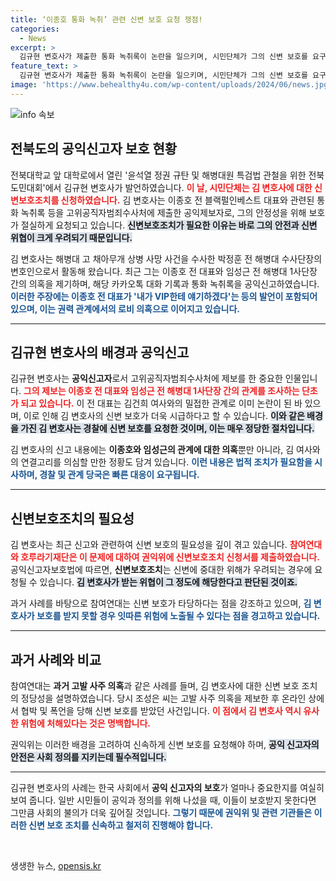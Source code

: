 ```yaml
---
title: ‘이종호 통화 녹취’ 관련 신변 보호 요청 쟁점!
categories:
  - News
excerpt: >
  김규현 변호사가 제출한 통화 녹취록이 논란을 일으키며, 시민단체가 그의 신변 보호를 요구하는 상황이 발생했다. 이종호 전 대표와의 관계를 둘러싼 의혹이 깊어지면서, 뒤에 숨겨진 진실의 실체는 과연 무엇일까?
feature_text: >
  김규현 변호사가 제출한 통화 녹취록이 논란을 일으키며, 시민단체가 그의 신변 보호를 요구하는 상황이 발생했다. 이종호 전 대표와의 관계를 둘러싼 의혹이 깊어지면서, 뒤에 숨겨진 진실의 실체는 과연 무엇일까?
image: 'https://www.behealthy4u.com/wp-content/uploads/2024/06/news.jpg'
---
```


<p><img src="https://www.behealthy4u.com/wp-content/uploads/2024/06/news.jpg" alt="info 속보" /></p>

<h2 data-ke-size="size26">전북도의 공익신고자 보호 현황</h2>

<p data-ke-size="size16">전북대학교 앞 대학로에서 열린 '윤석열 정권 규탄 및 해병대원 특검법 관철을 위한 전북도민대회'에서 김규현 변호사가 발언하였습니다. <b><span style="color: #ee2323;">이 날, 시민단체는 김 변호사에 대한 신변보호조치를 신청하였습니다.</span></b> 김 변호사는 이종호 전 블랙펄인베스트 대표와 관련된 통화 녹취록 등을 고위공직자범죄수사처에 제출한 공익제보자로, 그의 안정성을 위해 보호가 절실하게 요청되고 있습니다. <b><span style="background-color: #21538527;">신변보호조치가 필요한 이유는 바로 그의 안전과 신변 위협이 크게 우려되기 때문입니다.</span></b> </p>

<p data-ke-size="size16">김 변호사는 해병대 고 채아무개 상병 사망 사건을 수사한 박정훈 전 해병대 수사단장의 변호인으로서 활동해 왔습니다. 최근 그는 이종호 전 대표와 임성근 전 해병대 1사단장 간의 의혹을 제기하며, 해당 카카오톡 대화 기록과 통화 녹취록을 공익신고하였습니다. <b><span style="color: #1a5490;">이러한 주장에는 이종호 전 대표가 '내가 VIP한테 얘기하겠다'는 등의 발언이 포함되어 있으며, 이는 권력 관계에서의 로비 의혹으로 이어지고 있습니다.</span></b> </p>

<hr>

<h2 data-ke-size="size26">김규현 변호사의 배경과 공익신고</h2>

<p data-ke-size="size16">김규현 변호사는 <b>공익신고자</b>로서 고위공직자범죄수사처에 제보를 한 중요한 인물입니다. <b><span style="color: #ee2323;">그의 제보는 이종호 전 대표와 임성근 전 해병대 1사단장 간의 관계를 조사하는 단초가 되고 있습니다.</span></b> 이 전 대표는 김건희 여사와의 밀접한 관계로 이미 논란이 된 바 있으며, 이로 인해 김 변호사의 신변 보호가 더욱 시급하다고 할 수 있습니다. <b><span style="background-color: #21538527;">이와 같은 배경을 가진 김 변호사는 경찰에 신변 보호를 요청한 것이며, 이는 매우 정당한 절차입니다.</span></b></p>

<p data-ke-size="size16">김 변호사의 신고 내용에는 <b>이종호와 임성근의 관계에 대한 의혹</b>뿐만 아니라, 김 여사와의 연결고리를 의심할 만한 정황도 담겨 있습니다. <b><span style="color: #1a5490;">이런 내용은 법적 조치가 필요함을 시사하며, 경찰 및 관계 당국은 빠른 대응이 요구됩니다.</span></b> </p>

<hr>

<h2 data-ke-size="size26">신변보호조치의 필요성</h2>

<p data-ke-size="size16">김 변호사는 최근 신고와 관련하여 신변 보호의 필요성을 깊이 겪고 있습니다. <b><span style="color: #ee2323;">참여연대와 호루라기재단은 이 문제에 대하여 권익위에 신변보호조치 신청서를 제출하였습니다.</span></b> 공익신고자보호법에 따르면, <b>신변보호조치</b>는 신변에 중대한 위해가 우려되는 경우에 요청될 수 있습니다. <b><span style="background-color: #21538527;">김 변호사가 받는 위협이 그 정도에 해당한다고 판단된 것이죠.</span></b></p>

<p data-ke-size="size16">과거 사례를 바탕으로 참여연대는 신변 보호가 타당하다는 점을 강조하고 있으며, <b><span style="color: #1a5490;">김 변호사가 보호를 받지 못할 경우 잇따른 위험에 노출될 수 있다는 점을 경고하고 있습니다.</span></b> </p>

<hr>

<h2 data-ke-size="size26">과거 사례와 비교</h2>

<p data-ke-size="size16">참여연대는 <b>과거 고발 사주 의혹</b>과 같은 사례를 들며, 김 변호사에 대한 신변 보호 조치의 정당성을 설명하였습니다. 당시 조성은 씨는 고발 사주 의혹을 제보한 후 온라인 상에서 협박 및 폭언을 당해 신변 보호를 받았던 사건입니다. <b><span style="color: #ee2323;">이 점에서 김 변호사 역시 유사한 위험에 처해있다는 것은 명백합니다.</span></b> </p>

<p data-ke-size="size16">권익위는 이러한 배경을 고려하여 신속하게 신변 보호를 요청해야 하며, <b><span style="background-color: #21538527;">공익 신고자의 안전은 사회 정의를 지키는데 필수적입니다.</span></b></p>

<hr>

<p data-ke-size="size16">김규현 변호사의 사례는 한국 사회에서 <b>공익 신고자의 보호</b>가 얼마나 중요한지를 여실히 보여 줍니다. 일반 시민들이 공익과 정의를 위해 나섰을 때, 이들이 보호받지 못한다면 그만큼 사회의 불의가 더욱 깊어질 것입니다. <b><span style="color: #1a5490;">그렇기 때문에 권익위 및 관련 기관들은 이러한 신변 보호 조치를 신속하고 철저히 진행해야 합니다.</span></b></p> 

<p data-ke-size="size16">&nbsp;</p>
생생한 뉴스, <a href="https://opensis.kr" rel="dofollow">opensis.kr</a>


